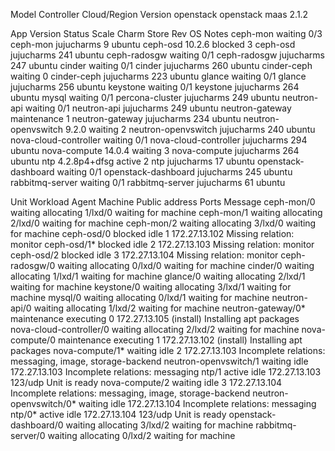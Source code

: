 Model      Controller  Cloud/Region  Version
openstack  openstack   maas          2.1.2

App                    Version       Status       Scale  Charm                  Store       Rev  OS      Notes
ceph-mon                             waiting        0/3  ceph-mon               jujucharms    9  ubuntu
ceph-osd               10.2.6        blocked          3  ceph-osd               jujucharms  241  ubuntu
ceph-radosgw                         waiting        0/1  ceph-radosgw           jujucharms  247  ubuntu
cinder                               waiting        0/1  cinder                 jujucharms  260  ubuntu
cinder-ceph                          waiting          0  cinder-ceph            jujucharms  223  ubuntu
glance                               waiting        0/1  glance                 jujucharms  256  ubuntu
keystone                             waiting        0/1  keystone               jujucharms  264  ubuntu
mysql                                waiting        0/1  percona-cluster        jujucharms  249  ubuntu
neutron-api                          waiting        0/1  neutron-api            jujucharms  249  ubuntu
neutron-gateway                      maintenance      1  neutron-gateway        jujucharms  234  ubuntu
neutron-openvswitch    9.2.0         waiting          2  neutron-openvswitch    jujucharms  240  ubuntu
nova-cloud-controller                waiting        0/1  nova-cloud-controller  jujucharms  294  ubuntu
nova-compute           14.0.4        waiting          3  nova-compute           jujucharms  264  ubuntu
ntp                    4.2.8p4+dfsg  active           2  ntp                    jujucharms   17  ubuntu
openstack-dashboard                  waiting        0/1  openstack-dashboard    jujucharms  245  ubuntu
rabbitmq-server                      waiting        0/1  rabbitmq-server        jujucharms   61  ubuntu

Unit                      Workload     Agent       Machine  Public address  Ports    Message
ceph-mon/0                waiting      allocating  1/lxd/0                           waiting for machine
ceph-mon/1                waiting      allocating  2/lxd/0                           waiting for machine
ceph-mon/2                waiting      allocating  3/lxd/0                           waiting for machine
ceph-osd/0                blocked      idle        1        172.27.13.102            Missing relation: monitor
ceph-osd/1*               blocked      idle        2        172.27.13.103            Missing relation: monitor
ceph-osd/2                blocked      idle        3        172.27.13.104            Missing relation: monitor
ceph-radosgw/0            waiting      allocating  0/lxd/0                           waiting for machine
cinder/0                  waiting      allocating  1/lxd/1                           waiting for machine
glance/0                  waiting      allocating  2/lxd/1                           waiting for machine
keystone/0                waiting      allocating  3/lxd/1                           waiting for machine
mysql/0                   waiting      allocating  0/lxd/1                           waiting for machine
neutron-api/0             waiting      allocating  1/lxd/2                           waiting for machine
neutron-gateway/0*        maintenance  executing   0        172.27.13.105            (install) Installing apt packages
nova-cloud-controller/0   waiting      allocating  2/lxd/2                           waiting for machine
nova-compute/0            maintenance  executing   1        172.27.13.102            (install) Installing apt packages
nova-compute/1*           waiting      idle        2        172.27.13.103            Incomplete relations: messaging, image, storage-backend
  neutron-openvswitch/1   waiting      idle                 172.27.13.103            Incomplete relations: messaging
  ntp/1                   active       idle                 172.27.13.103   123/udp  Unit is ready
nova-compute/2            waiting      idle        3        172.27.13.104            Incomplete relations: messaging, image, storage-backend
  neutron-openvswitch/0*  waiting      idle                 172.27.13.104            Incomplete relations: messaging
  ntp/0*                  active       idle                 172.27.13.104   123/udp  Unit is ready
openstack-dashboard/0     waiting      allocating  3/lxd/2                           waiting for machine
rabbitmq-server/0         waiting      allocating  0/lxd/2                           waiting for machine

